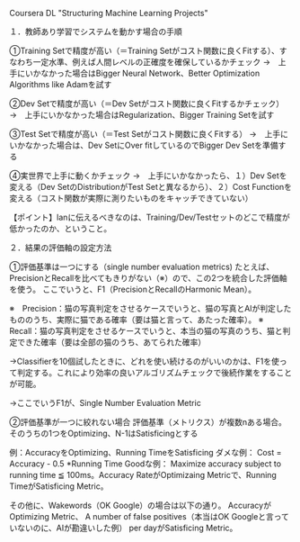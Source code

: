 Coursera DL "Structuring Machine Learning Projects"

１．教師あり学習でシステムを動かす場合の手順

①Training Setで精度が高い（＝Training Setがコスト関数に良くFitする）、すなわち一定水準、例えば人間レベルの正確度を確保しているかチェック
→　上手にいかなかった場合はBigger Neural Network、Better Optimization Algorithms like Adamを試す

②Dev Setで精度が高い（＝Dev Setがコスト関数に良くFitするかチェック）
→　上手にいかなかった場合はRegularization、Bigger Training Setを試す

③Test Setで精度が高い（＝Test Setがコスト関数に良くFitする）
→　上手にいかなかった場合は、Dev SetにOver fitしているのでBigger Dev Setを準備する

④実世界で上手に動くかチェック
→　上手にいかなかったら、１）Dev Setを変える（Dev SetのDistributionがTest Setと異なるから）、２）Cost Functionを変える（コスト関数が実際に測りたいものをキャッチできていない）

【ポイント】Ianに伝えるべきなのは、Training/Dev/Testセットのどこで精度が低かったのか、ということ。

２．結果の評価軸の設定方法

①評価基準は一つにする（single number evaluation metrics)
たとえば、PrecisionとRecallを比べてもきりがない（※）ので、この2つを統合した評価軸を使う。
ここでいうと、F1（PrecisionとRecallのHarmonic Mean）。

※　Precision：猫の写真判定をさせるケースでいうと、猫の写真とAIが判定したもののうち、実際に猫である確率（要は猫と言って、あたった確率）。
※　Recall：猫の写真判定をさせるケースでいうと、本当の猫の写真のうち、猫と判定できた確率（要は全部の猫のうち、あてられた確率）

→Classifierを10個試したときに、どれを使い続けるのがいいのかは、F1を使って判定する。これにより効率の良いアルゴリズムチェックで後続作業をすることが可能。

→ここでいうF1が、Single Number Evaluation Metric

②評価基準が一つに絞れない場合
評価基準（メトリクス）が複数nある場合。
そのうちの1つをOptimizing、N-1はSatisficingとする

例：AccuracyをOptimizing、Running TimeをSatisficing
ダメな例： Cost = Accuracy - 0.5 *Running Time
Goodな例： Maximize accuracy subject to running time ≦ 100ms。Accuracy RateがOptimizaing Metricで、Running TimeがSatisficing Metric。

その他に、Wakewords（OK Google）の場合は以下の通り。
AccuracyがOptimizing Metric、
A number of false positives（本当はOK Googleと言っていないのに、AIが勘違いした例） per dayがSatisficing Metric。
